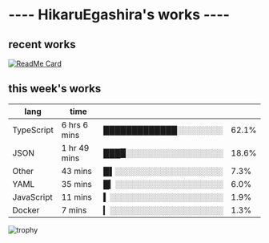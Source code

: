 # ---- HikaruEgashira's works ----

## recent works

[![ReadMe Card](https://github-readme-stats.vercel.app/api/pin/?username=twin-te&repo=twinte-front)](https://github.com/twin-te/twinte-front)

## this week's works

| lang        | time           |                       |        |
| ----------- | -------------- | --------------------- | ------ |
| TypeScript  | 6 hrs 6 mins   | █████████████░░░░░░░░ |  62.1% |
| JSON        | 1 hr 49 mins   | ███▉░░░░░░░░░░░░░░░░░ |  18.6% |
| Other       | 43 mins        | █▌░░░░░░░░░░░░░░░░░░░ |   7.3% |
| YAML        | 35 mins        | █▎░░░░░░░░░░░░░░░░░░░ |   6.0% |
| JavaScript  | 11 mins        | ▍░░░░░░░░░░░░░░░░░░░░ |   1.9% |
| Docker      | 7 mins         | ▎░░░░░░░░░░░░░░░░░░░░ |   1.3% |

![trophy](https://github-profile-trophy.vercel.app/?username=HikaruEgashira&theme=flat)
